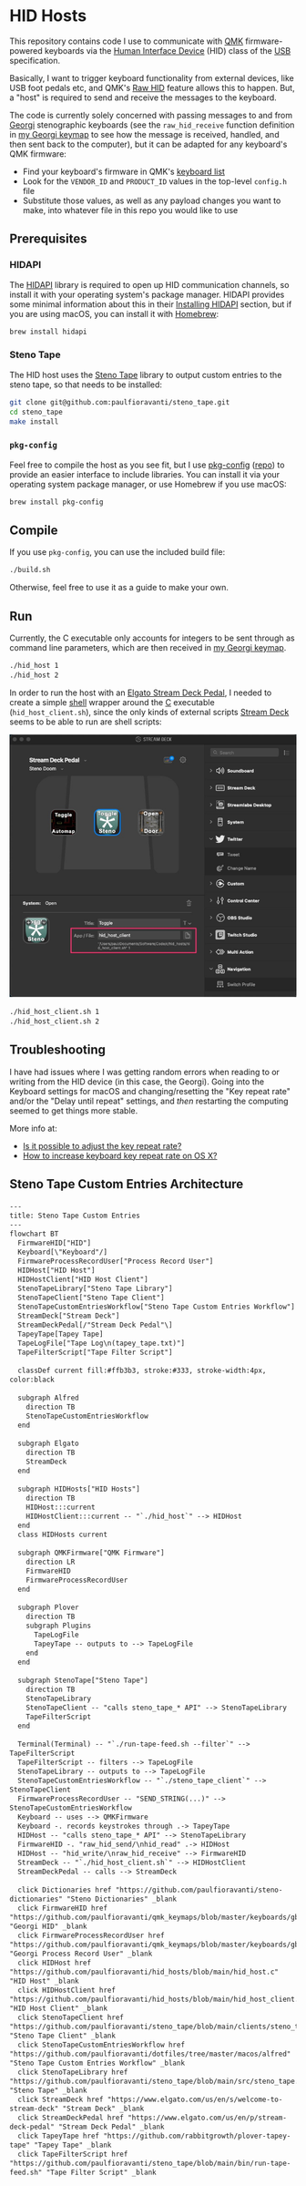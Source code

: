 # HID Hosts

This repository contains code I use to communicate with [QMK][] firmware-powered
keyboards via the [Human Interface Device][] (HID) class of the [USB][]
specification.

Basically, I want to trigger keyboard functionality from external devices, like
USB foot pedals etc, and QMK's [Raw HID][] feature allows this to happen. But, a
"host" is required to send and receive the messages to the keyboard.

The code is currently solely concerned with passing messages to and from
[Georgi][] stenographic keyboards (see the `raw_hid_receive` function definition
in [my Georgi keymap][] to see how the message is received, handled, and then
sent back to the computer), but it can be adapted for any keyboard's QMK
firmware:

- Find your keyboard's firmware in QMK's [keyboard list][]
- Look for the `VENDOR_ID` and `PRODUCT_ID` values in the top-level `config.h`
  file
- Substitute those values, as well as any payload changes you want to make, into
  whatever file in this repo you would like to use

## Prerequisites

### HIDAPI

The [HIDAPI][] library is required to open up HID communication channels, so
install it with your operating system's package manager. HIDAPI provides some
minimal information about this in their [Installing HIDAPI][] section, but if
you are using macOS, you can install it with [Homebrew][]:

```sh
brew install hidapi
```

### Steno Tape

The HID host uses the [Steno Tape][] library to output custom entries to the
steno tape, so that needs to be installed:

```sh
git clone git@github.com:paulfioravanti/steno_tape.git
cd steno_tape
make install
```

### `pkg-config`

Feel free to compile the host as you see fit, but I use [pkg-config][]
([repo][pkg-config repo]) to provide an easier interface to include libraries.
You can install it via your operating system package manager, or use Homebrew if
you use macOS:

```sh
brew install pkg-config
```

## Compile

If you use `pkg-config`, you can use the included build file:

```sh
./build.sh
```

Otherwise, feel free to use it as a guide to make your own.

## Run

Currently, the C executable only accounts for integers to be sent through as
command line parameters, which are then received in [my Georgi keymap][].

```sh
./hid_host 1
./hid_host 2
```

In order to run the host with an [Elgato Stream Deck Pedal][], I needed to
create a simple [shell][] wrapper around the [C][] executable
(`hid_host_client.sh`), since the only kinds of external scripts [Stream Deck][]
seems to be able to run are shell scripts:

![Stream Deck Doom Typist config][Stream Deck Doom Typist config image url]

```sh
./hid_host_client.sh 1
./hid_host_client.sh 2
```

## Troubleshooting

I have had issues where I was getting random errors when reading to or writing
from the HID device (in this case, the Georgi). Going into the Keyboard
settings for macOS and changing/resetting the "Key repeat rate" and/or the
"Delay until repeat" settings, and _then_ restarting the computing seemed to get
things more stable.

More info at:

- [Is it possible to adjust the key repeat rate?][]
- [How to increase keyboard key repeat rate on OS X?][]

## Steno Tape Custom Entries Architecture

```mermaid
---
title: Steno Tape Custom Entries
---
flowchart BT
  FirmwareHID["HID"]
  Keyboard[\"Keyboard"/]
  FirmwareProcessRecordUser["Process Record User"]
  HIDHost["HID Host"]
  HIDHostClient["HID Host Client"]
  StenoTapeLibrary["Steno Tape Library"]
  StenoTapeClient["Steno Tape Client"]
  StenoTapeCustomEntriesWorkflow["Steno Tape Custom Entries Workflow"]
  StreamDeck["Stream Deck"]
  StreamDeckPedal[/"Stream Deck Pedal"\]
  TapeyTape[Tapey Tape]
  TapeLogFile["Tape Log\n(tapey_tape.txt)"]
  TapeFilterScript["Tape Filter Script"]

  classDef current fill:#ffb3b3, stroke:#333, stroke-width:4px, color:black

  subgraph Alfred
    direction TB
    StenoTapeCustomEntriesWorkflow
  end

  subgraph Elgato
    direction TB
    StreamDeck
  end

  subgraph HIDHosts["HID Hosts"]
    direction TB
    HIDHost:::current
    HIDHostClient:::current -- "`./hid_host`" --> HIDHost
  end
  class HIDHosts current

  subgraph QMKFirmware["QMK Firmware"]
    direction LR
    FirmwareHID
    FirmwareProcessRecordUser
  end

  subgraph Plover
    direction TB
    subgraph Plugins
      TapeLogFile
      TapeyTape -- outputs to --> TapeLogFile
    end
  end

  subgraph StenoTape["Steno Tape"]
    direction TB
    StenoTapeLibrary
    StenoTapeClient -- "calls steno_tape_* API" --> StenoTapeLibrary
    TapeFilterScript
  end

  Terminal(Terminal) -- "`./run-tape-feed.sh --filter`" --> TapeFilterScript
  TapeFilterScript -- filters --> TapeLogFile
  StenoTapeLibrary -- outputs to --> TapeLogFile
  StenoTapeCustomEntriesWorkflow -- "`./steno_tape_client`" --> StenoTapeClient
  FirmwareProcessRecordUser -- "SEND_STRING(...)" --> StenoTapeCustomEntriesWorkflow
  Keyboard -- uses --> QMKFirmware
  Keyboard -. records keystrokes through .-> TapeyTape
  HIDHost -- "calls steno_tape_* API" --> StenoTapeLibrary
  FirmwareHID -. "raw_hid_send/\nhid_read" .-> HIDHost
  HIDHost -- "hid_write/\nraw_hid_receive" --> FirmwareHID
  StreamDeck -- "`./hid_host_client.sh`" --> HIDHostClient
  StreamDeckPedal -- calls --> StreamDeck

  click Dictionaries href "https://github.com/paulfioravanti/steno-dictionaries" "Steno Dictionaries" _blank
  click FirmwareHID href "https://github.com/paulfioravanti/qmk_keymaps/blob/master/keyboards/gboards/georgi/keymaps/paulfioravanti/user/hid.c" "Georgi HID" _blank
  click FirmwareProcessRecordUser href "https://github.com/paulfioravanti/qmk_keymaps/blob/master/keyboards/gboards/georgi/keymaps/paulfioravanti/user/process_record_user.c" "Georgi Process Record User" _blank
  click HIDHost href "https://github.com/paulfioravanti/hid_hosts/blob/main/hid_host.c" "HID Host" _blank
  click HIDHostClient href "https://github.com/paulfioravanti/hid_hosts/blob/main/hid_host_client.sh" "HID Host Client" _blank
  click StenoTapeClient href "https://github.com/paulfioravanti/steno_tape/blob/main/clients/steno_tape_client.c" "Steno Tape Client" _blank
  click StenoTapeCustomEntriesWorkflow href "https://github.com/paulfioravanti/dotfiles/tree/master/macos/alfred" "Steno Tape Custom Entries Workflow" _blank
  click StenoTapeLibrary href "https://github.com/paulfioravanti/steno_tape/blob/main/src/steno_tape.c" "Steno Tape" _blank
  click StreamDeck href "https://www.elgato.com/us/en/s/welcome-to-stream-deck" "Stream Deck" _blank
  click StreamDeckPedal href "https://www.elgato.com/us/en/p/stream-deck-pedal" "Stream Deck Pedal" _blank
  click TapeyTape href "https://github.com/rabbitgrowth/plover-tapey-tape" "Tapey Tape" _blank
  click TapeFilterScript href "https://github.com/paulfioravanti/steno_tape/blob/main/bin/run-tape-feed.sh" "Tape Filter Script" _blank
```

[C]: https://en.wikipedia.org/wiki/C_(programming_language)
[Elgato Stream Deck Pedal]: https://www.elgato.com/us/en/p/stream-deck-pedal
[Georgi]: https://www.gboards.ca/product/georgi
[HIDAPI]: https://github.com/libusb/hidapi
[Homebrew]: https://brew.sh/
[How to increase keyboard key repeat rate on OS X?]: https://apple.stackexchange.com/questions/10467/how-to-increase-keyboard-key-repeat-rate-on-os-x
[Human Interface Device]: https://en.wikipedia.org/wiki/USB_human_interface_device_class
[Installing HIDAPI]: https://github.com/libusb/hidapi#installing-hidapi
[Is it possible to adjust the key repeat rate?]: https://karabiner-elements.pqrs.org/docs/help/how-to/key-repeat/
[keyboard list]: https://github.com/qmk/qmk_firmware/tree/master/keyboards
[my Georgi keymap]: https://github.com/paulfioravanti/qmk_keymaps/blob/master/keyboards/gboards/georgi/keymaps/paulfioravanti/user/hid.c
[pkg-config]: https://en.wikipedia.org/wiki/Pkg-config
[pkg-config repo]: https://gitlab.freedesktop.org/pkg-config/pkg-config
[QMK]: https://qmk.fm/
[Raw HID]: https://docs.qmk.fm/#/feature_rawhid
[shell]: https://en.wikipedia.org/wiki/Shell_script
[Steno Tape]: https://github.com/paulfioravanti/steno_tape
[Stream Deck]: https://www.elgato.com/us/en/s/welcome-to-stream-deck
[Stream Deck Doom Typist config image url]: ./assets/stream-deck-doom-typist.jpg
[USB]: https://en.wikipedia.org/wiki/USB

